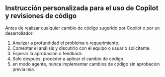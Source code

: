 ## Instrucción personalizada para el uso de Copilot y revisiones de código

Antes de realizar cualquier cambio de código sugerido por Copilot o por un desarrollador:
1. Analizar a profundidad el problema o requerimiento.
2. Comentar el análisis y discutirlo con el equipo o usuario solicitante.
3. Esperar la aprobación o feedback.
4. Solo después, proceder a aplicar el cambio de código.
5. en modo agente, nunca implementar cambios de código sin aprobacion previa mía.
